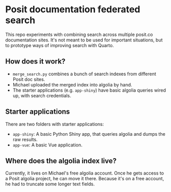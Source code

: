 # Posit documentation federated search

This repo experiments with combining search across multiple posit.co documentation sites.
It's not meant to be used for important situations, but to prototype ways of improving search with Quarto.

## How does it work?

* `merge_search.py` combines a bunch of search indexes from different Posit doc sites.
* Michael uploaded the merged index into algolia by hand.
* The starter applications (e.g. `app-shiny`) have basic algolia queries wired up, with search credentials.

## Starter applications

There are two folders with starter applications:

- `app-shiny`: A basic Python Shiny app, that queries algolia and dumps the raw results.
- `app-vue`: A basic Vue application.

## Where does the algolia index live?

Currently, it lives on Michael's free algolia account. Once he gets access to a Posit algolia project, he can move it there. Because it's on a free account, he had to truncate some longer text fields.
